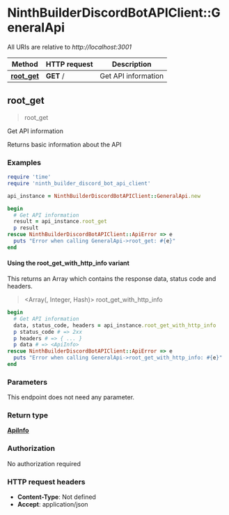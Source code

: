 # NinthBuilderDiscordBotAPIClient::GeneralApi

All URIs are relative to *http://localhost:3001*

| Method | HTTP request | Description |
| ------ | ------------ | ----------- |
| [**root_get**](GeneralApi.md#root_get) | **GET** / | Get API information |


## root_get

> <ApiInfo> root_get

Get API information

Returns basic information about the API

### Examples

```ruby
require 'time'
require 'ninth_builder_discord_bot_api_client'

api_instance = NinthBuilderDiscordBotAPIClient::GeneralApi.new

begin
  # Get API information
  result = api_instance.root_get
  p result
rescue NinthBuilderDiscordBotAPIClient::ApiError => e
  puts "Error when calling GeneralApi->root_get: #{e}"
end
```

#### Using the root_get_with_http_info variant

This returns an Array which contains the response data, status code and headers.

> <Array(<ApiInfo>, Integer, Hash)> root_get_with_http_info

```ruby
begin
  # Get API information
  data, status_code, headers = api_instance.root_get_with_http_info
  p status_code # => 2xx
  p headers # => { ... }
  p data # => <ApiInfo>
rescue NinthBuilderDiscordBotAPIClient::ApiError => e
  puts "Error when calling GeneralApi->root_get_with_http_info: #{e}"
end
```

### Parameters

This endpoint does not need any parameter.

### Return type

[**ApiInfo**](ApiInfo.md)

### Authorization

No authorization required

### HTTP request headers

- **Content-Type**: Not defined
- **Accept**: application/json

